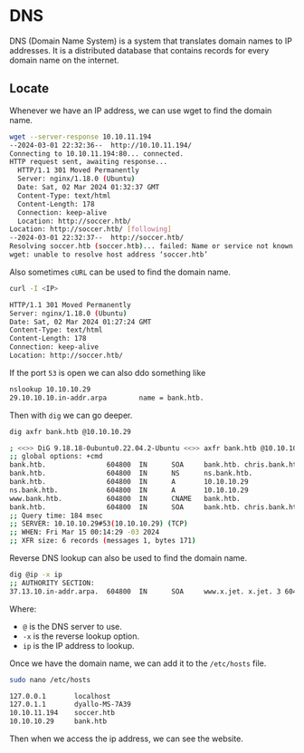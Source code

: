 # DNS

DNS (Domain Name System) is a system that translates domain names to IP addresses. It is a distributed database that contains records for every domain name on the internet.

## Locate

Whenever we have an IP address, we can use wget to find the domain name.

```bash
wget --server-response 10.10.11.194      
--2024-03-01 22:32:36--  http://10.10.11.194/
Connecting to 10.10.11.194:80... connected.
HTTP request sent, awaiting response... 
  HTTP/1.1 301 Moved Permanently
  Server: nginx/1.18.0 (Ubuntu)
  Date: Sat, 02 Mar 2024 01:32:37 GMT
  Content-Type: text/html
  Content-Length: 178
  Connection: keep-alive
  Location: http://soccer.htb/
Location: http://soccer.htb/ [following]
--2024-03-01 22:32:37--  http://soccer.htb/
Resolving soccer.htb (soccer.htb)... failed: Name or service not known.
wget: unable to resolve host address ‘soccer.htb’
```

Also sometimes `cURL` can be used to find the domain name.

```bash
curl -I <IP>  

HTTP/1.1 301 Moved Permanently
Server: nginx/1.18.0 (Ubuntu)
Date: Sat, 02 Mar 2024 01:27:24 GMT
Content-Type: text/html
Content-Length: 178
Connection: keep-alive
Location: http://soccer.htb/
```

If the port `53` is open we can also ddo something like

```bash
nslookup 10.10.10.29
29.10.10.10.in-addr.arpa        name = bank.htb.
```

Then with `dig` we can go deeper.

```bash
dig axfr bank.htb @10.10.10.29                                                                 

; <<>> DiG 9.18.18-0ubuntu0.22.04.2-Ubuntu <<>> axfr bank.htb @10.10.10.29
;; global options: +cmd
bank.htb.               604800  IN      SOA     bank.htb. chris.bank.htb. 2 604800 86400 2419200 604800
bank.htb.               604800  IN      NS      ns.bank.htb.
bank.htb.               604800  IN      A       10.10.10.29
ns.bank.htb.            604800  IN      A       10.10.10.29
www.bank.htb.           604800  IN      CNAME   bank.htb.
bank.htb.               604800  IN      SOA     bank.htb. chris.bank.htb. 2 604800 86400 2419200 604800
;; Query time: 184 msec
;; SERVER: 10.10.10.29#53(10.10.10.29) (TCP)
;; WHEN: Fri Mar 15 00:14:29 -03 2024
;; XFR size: 6 records (messages 1, bytes 171)
```

Reverse DNS lookup can also be used to find the domain name.

```bash
dig @ip -x ip
;; AUTHORITY SECTION:
37.13.10.in-addr.arpa.  604800  IN      SOA     www.x.jet. x.jet. 3 604800 86400 2419200
```

Where:

- `@` is the DNS server to use.
- `-x` is the reverse lookup option.
- `ip` is the IP address to lookup.

Once we have the domain name, we can add it to the `/etc/hosts` file.

```bash
sudo nano /etc/hosts

127.0.0.1       localhost
127.0.1.1       dyallo-MS-7A39
10.10.11.194    soccer.htb
10.10.10.29     bank.htb
```

Then when we access the ip address, we can see the website.